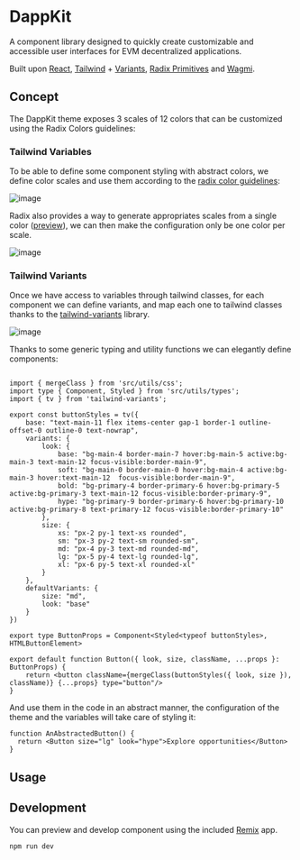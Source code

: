 # DappKit

A component library designed to quickly create customizable and accessible user interfaces for EVM decentralized applications. 

Built upon [React](https://react.dev/), [Tailwind](https://tailwindcss.com/) + [Variants](https://www.tailwind-variants.org/), [Radix Primitives](https://www.radix-ui.com/primitives) and [Wagmi](https://wagmi.sh/react/getting-started).

## Concept

The DappKit theme exposes 3 scales of 12 colors that can be customized using the Radix Colors guidelines:

### Tailwind Variables

To be able to define some component styling with abstract colors, we define color scales and use them according to the [radix color guidelines](https://www.radix-ui.com/colors/docs/palette-composition/understanding-the-scale):

![image](https://github.com/user-attachments/assets/67109bff-eb4c-43a6-8e5a-7f50773dcc65)

Radix also provides a way to generate appropriates scales from a single color ([preview](https://www.radix-ui.com/colors/custom)), we can then make the configuration only be one color per scale.

![image](https://github.com/user-attachments/assets/6c38d21c-0b5e-4c2a-ac0d-5f46fb0050ce)

### Tailwind Variants

Once we have access to variables through tailwind classes, for each component we can define variants, and map each one to tailwind classes thanks to the [tailwind-variants](https://www.tailwind-variants.org/docs/variants) library.

![image](https://github.com/user-attachments/assets/5e64ace6-c88e-4d8f-b6a7-c9f16521c70f)

Thanks to some generic typing and utility functions we can elegantly define components: 

```tsx

import { mergeClass } from 'src/utils/css';
import type { Component, Styled } from 'src/utils/types';
import { tv } from 'tailwind-variants';

export const buttonStyles = tv({
    base: "text-main-11 flex items-center gap-1 border-1 outline-offset-0 outline-0 text-nowrap",
    variants: {
        look: {
            base: "bg-main-4 border-main-7 hover:bg-main-5 active:bg-main-3 text-main-12 focus-visible:border-main-9",
            soft: "bg-main-0 border-main-0 hover:bg-main-4 active:bg-main-3 hover:text-main-12  focus-visible:border-main-9",
            bold: "bg-primary-4 border-primary-6 hover:bg-primary-5 active:bg-primary-3 text-main-12 focus-visible:border-primary-9",
            hype: "bg-primary-9 border-primary-6 hover:bg-primary-10 active:bg-primary-8 text-primary-12 focus-visible:border-primary-10"
        },
        size: {
            xs: "px-2 py-1 text-xs rounded",
            sm: "px-3 py-2 text-sm rounded-sm",
            md: "px-4 py-3 text-md rounded-md",
            lg: "px-5 py-4 text-lg rounded-lg",
            xl: "px-6 py-5 text-xl rounded-xl"
        }
    },
    defaultVariants: {
        size: "md",
        look: "base"
    }
})

export type ButtonProps = Component<Styled<typeof buttonStyles>, HTMLButtonElement>

export default function Button({ look, size, className, ...props }: ButtonProps) {
    return <button className={mergeClass(buttonStyles({ look, size }), className)} {...props} type="button"/>
}
```

And use them in the code in an abstract manner, the configuration of the theme and the variables will take care of styling it:

```tsx
function AnAbstractedButton() {
  return <Button size="lg" look="hype">Explore opportunities</Button>
}
```

## Usage

## Development

You can preview and develop component using the included [Remix](https://remix.run/) app.

```shellscript
npm run dev
```
